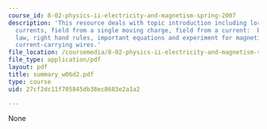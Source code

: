 ```yaml
---
course_id: 8-02-physics-ii-electricity-and-magnetism-spring-2007
description: 'This resource deals with topic introduction including lorenz force on
  currents, field from a single moving charge, field from a current:  biot-savart
  law, right hand rules, important equations and experiment for magnetic force on
  current-carrying wires.'
file_location: /coursemedia/8-02-physics-ii-electricity-and-magnetism-spring-2007/27cf2dc11f705845db38ec8683e2a1a2_summary_w06d2.pdf
file_type: application/pdf
layout: pdf
title: summary_w06d2.pdf
type: course
uid: 27cf2dc11f705845db38ec8683e2a1a2

---
```

None